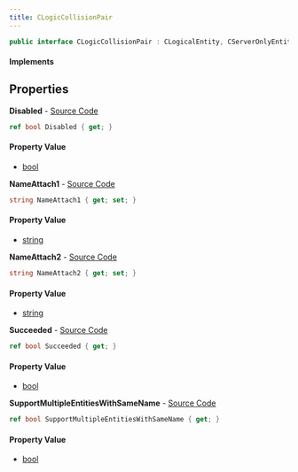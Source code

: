 ```yaml
---
title: CLogicCollisionPair
---
```


```csharp
public interface CLogicCollisionPair : CLogicalEntity, CServerOnlyEntity, CBaseEntity, CEntityInstance, ISchemaClass<CEntityInstance>, ISchemaClass<CBaseEntity>, ISchemaClass<CServerOnlyEntity>, ISchemaClass<CLogicalEntity>, ISchemaClass<CLogicCollisionPair>, ISchemaField, ISchemaClass, INativeHandle
```

#### Implements

## Properties

**Disabled** - [Source Code](https://github.com/swiftly-solution/swiftlys2/blob/main/managed/src/SwiftlyS2.Generated/Schemas/Interfaces/CLogicCollisionPair.cs#L22)

```csharp
ref bool Disabled { get; }
```

#### Property Value

- [bool](https://learn.microsoft.com/dotnet/api/system.boolean)

**NameAttach1** - [Source Code](https://github.com/swiftly-solution/swiftlys2/blob/main/managed/src/SwiftlyS2.Generated/Schemas/Interfaces/CLogicCollisionPair.cs#L16)

```csharp
string NameAttach1 { get; set; }
```

#### Property Value

- [string](https://learn.microsoft.com/dotnet/api/system.string)

**NameAttach2** - [Source Code](https://github.com/swiftly-solution/swiftlys2/blob/main/managed/src/SwiftlyS2.Generated/Schemas/Interfaces/CLogicCollisionPair.cs#L18)

```csharp
string NameAttach2 { get; set; }
```

#### Property Value

- [string](https://learn.microsoft.com/dotnet/api/system.string)

**Succeeded** - [Source Code](https://github.com/swiftly-solution/swiftlys2/blob/main/managed/src/SwiftlyS2.Generated/Schemas/Interfaces/CLogicCollisionPair.cs#L24)

```csharp
ref bool Succeeded { get; }
```

#### Property Value

- [bool](https://learn.microsoft.com/dotnet/api/system.boolean)

**SupportMultipleEntitiesWithSameName** - [Source Code](https://github.com/swiftly-solution/swiftlys2/blob/main/managed/src/SwiftlyS2.Generated/Schemas/Interfaces/CLogicCollisionPair.cs#L20)

```csharp
ref bool SupportMultipleEntitiesWithSameName { get; }
```

#### Property Value

- [bool](https://learn.microsoft.com/dotnet/api/system.boolean)

